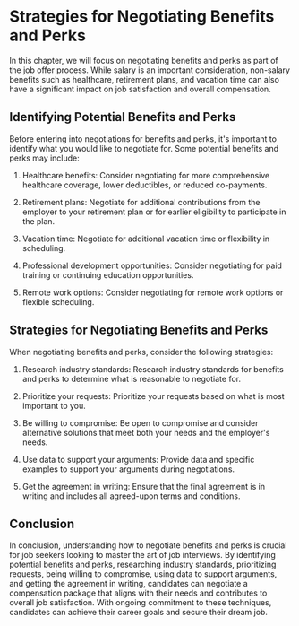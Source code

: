 Strategies for Negotiating Benefits and Perks
==========================================================================================

In this chapter, we will focus on negotiating benefits and perks as part of the job offer process. While salary is an important consideration, non-salary benefits such as healthcare, retirement plans, and vacation time can also have a significant impact on job satisfaction and overall compensation.

Identifying Potential Benefits and Perks
----------------------------------------

Before entering into negotiations for benefits and perks, it's important to identify what you would like to negotiate for. Some potential benefits and perks may include:

1. Healthcare benefits: Consider negotiating for more comprehensive healthcare coverage, lower deductibles, or reduced co-payments.

2. Retirement plans: Negotiate for additional contributions from the employer to your retirement plan or for earlier eligibility to participate in the plan.

3. Vacation time: Negotiate for additional vacation time or flexibility in scheduling.

4. Professional development opportunities: Consider negotiating for paid training or continuing education opportunities.

5. Remote work options: Consider negotiating for remote work options or flexible scheduling.

Strategies for Negotiating Benefits and Perks
---------------------------------------------

When negotiating benefits and perks, consider the following strategies:

1. Research industry standards: Research industry standards for benefits and perks to determine what is reasonable to negotiate for.

2. Prioritize your requests: Prioritize your requests based on what is most important to you.

3. Be willing to compromise: Be open to compromise and consider alternative solutions that meet both your needs and the employer's needs.

4. Use data to support your arguments: Provide data and specific examples to support your arguments during negotiations.

5. Get the agreement in writing: Ensure that the final agreement is in writing and includes all agreed-upon terms and conditions.

Conclusion
----------

In conclusion, understanding how to negotiate benefits and perks is crucial for job seekers looking to master the art of job interviews. By identifying potential benefits and perks, researching industry standards, prioritizing requests, being willing to compromise, using data to support arguments, and getting the agreement in writing, candidates can negotiate a compensation package that aligns with their needs and contributes to overall job satisfaction. With ongoing commitment to these techniques, candidates can achieve their career goals and secure their dream job.
